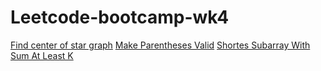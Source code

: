 # Leetcode-bootcamp-wk4

<a href='https://leetcode.com/problems/find-center-of-star-graph/'> Find center of star graph</a>
<a href='https://leetcode.com/problems/minimum-add-to-make-parentheses-valid/description/'>Make Parentheses Valid</a>
<a href='https://leetcode.com/problems/shortest-subarray-with-sum-at-least-k/description/'>Shortes Subarray With Sum At Least K</a>
